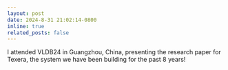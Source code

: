 ```yaml
---
layout: post
date: 2024-8-31 21:02:14-0800
inline: true
related_posts: false
---
```


I attended VLDB24 in Guangzhou, China, presenting the research paper for Texera, the system we have been building for the past 8
years!


